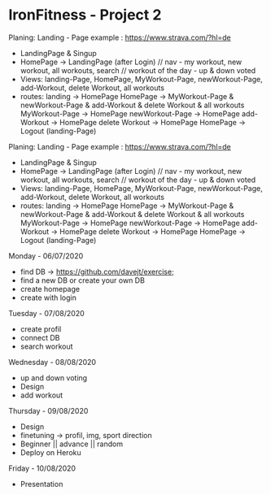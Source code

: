 # IronFitness - Project 2

Planing: 
Landing - Page example : https://www.strava.com/?hl=de

- LandingPage & Singup 
- HomePage -> LandingPage (after Login) // nav - my workout, new workout, all workouts, search // workout of the day - up & down voted 
- Views: landing-Page, HomePage, MyWorkout-Page, newWorkout-Page, add-Workout, delete Workout, all workouts
- routes:   landing -> HomePage
            HomePage -> MyWorkout-Page & newWorkout-Page &  add-Workout & delete Workout & all workouts  
            MyWorkout-Page -> HomePage
            newWorkout-Page -> HomePage
            add-Workout -> HomePage
            delete Workout -> HomePage
            HomePage -> Logout (landing-Page) 
         

Planing: 
Landing - Page example : https://www.strava.com/?hl=de

- LandingPage & Singup 
- HomePage -> LandingPage (after Login) // nav - my workout, new workout, all workouts, search // workout of the day - up & down voted 
- Views: landing-Page, HomePage, MyWorkout-Page, newWorkout-Page, add-Workout, delete Workout, all workouts
- routes:   landing -> HomePage
            HomePage -> MyWorkout-Page & newWorkout-Page &  add-Workout & delete Workout & all workouts  
            MyWorkout-Page -> HomePage
            newWorkout-Page -> HomePage
            add-Workout -> HomePage
            delete Workout -> HomePage
            HomePage -> Logout (landing-Page) 


Monday - 06/07/2020
- find DB -> https://github.com/davejt/exercise; 
- find a new DB or create your own DB
- create homepage 
- create with login

Tuesday - 07/08/2020 
- create profil 
- connect DB 
- search workout 

Wednesday - 08/08/2020 
- up and down voting
- Design
- add workout 


Thursday - 09/08/2020
- Design 
- finetuning -> profil, img, sport direction
- Beginner || advance || random 
- Deploy on Heroku


Friday - 10/08/2020
- Presentation 




